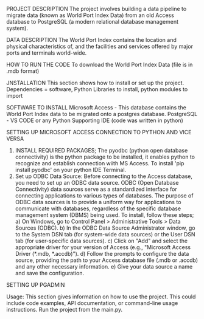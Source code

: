 PROJECT DESCRIPTION
The project involves building a data pipeline to migrate data (known as World Port Index Data) from an old Access database to PostgreSQL (a modern relational database management system). 

 DATA DESCRIPTION
The World Port Index contains the location and physical characteristics of, and the facilities
and services offered by major ports and terminals world-wide.

HOW TO RUN THE CODE
To download the World Port Index Data (file is in .mdb format)

JNSTALLATION
This section shows how to install or set up the project. 
Dependencies = 
software, Python Libraries to install, python modules to import

SOFTWARE TO INSTALL
Microsoft Access - This database contains the World Port Index data to be migrated onto a postgres database.
PostgreSQL - 
VS CODE or any Python Supporting IDE (code was written in python)

SETTING UP MICROSOFT ACCESS CONNECTION TO PYTHON AND VICE VERSA
1. INSTALL REQUIRED PACKAGES; The pyodbc (python open database connectivity) is the python package to be installed, it enables python to recognize and establish connection wiith MS Access. To install 'pip install pyodbc' on your python IDE Terminal.
2. Set up ODBC Data Source: Before connecting to the Access database, you need to set up an ODBC data source. 
ODBC (Open Database Connectivity) data sources serve as a standardized interface for connecting applications to various types of databases. The purpose of ODBC data sources is to provide a uniform way for applications to communicate with databases, regardless of the specific database management system (DBMS) being used. To install, follow these steps;
a) On Windows, go to Control Panel > Administrative Tools > Data Sources (ODBC).
b) In the ODBC Data Source Administrator window, go to the System DSN tab (for system-wide data sources) or the User DSN tab (for user-specific data sources).
c) Click on "Add" and select the appropriate driver for your version of Access (e.g., "Microsoft Access Driver (*.mdb, *.accdb)").
d) Follow the prompts to configure the data source, providing the path to your Access database file (.mdb or .accdb) and any other necessary information.
e) Give your data source a name and save the configuration.

SETTING UP PGADMIN

  Usage: 
This section gives information on how to use the project. This could include code examples, API documentation, or command-line usage instructions.
Run the project from the main.py.


